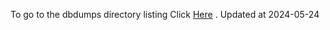To go to the dbdumps directory listing Click [Here](https://ipfs.io/ipfs/bafkreihzi52md6re5p5azcbek54eec6ln73qi2vomonte7jpmhc6amzyda) . Updated at 2024-05-24